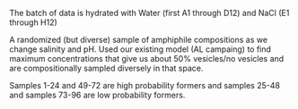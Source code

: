 The batch of data is hydrated with Water (first A1 through D12) and NaCl (E1 through H12)

A randomized (but diverse) sample of amphiphile compositions as we change salinity and pH. Used our existing model (AL campaing) to find maximum concentrations that give us about 50% vesicles/no vesicles and are compositionally sampled diversely in that space.

Samples 1-24 and 49-72 are high probability formers and samples 25-48 and samples 73-96 are low probability formers.
